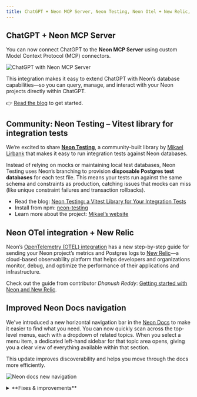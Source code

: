 ```yaml
---
title: ChatGPT + Neon MCP Server, Neon Testing, Neon Otel + New Relic, and more
---
```


## ChatGPT + Neon MCP Server

You can now connect ChatGPT to the **Neon MCP Server** using custom Model Context Protocol (MCP) connectors.

![ChatGPT with Neon MCP Server](/docs/changelog/chatgpt_mcp.png)

This integration makes it easy to extend ChatGPT with Neon’s database capabilities—so you can query, manage, and interact with your Neon projects directly within ChatGPT.

👉 [Read the blog](/blog/manage-neon-databases-from-chatgpt) to get started.

## Community: Neon Testing – Vitest library for integration tests

We’re excited to share **[Neon Testing](https://www.npmjs.com/package/neon-testing)**, a community-built library by [Mikael Lirbank](https://www.lirbank.com/) that makes it easy to run integration tests against Neon databases.

Instead of relying on mocks or maintaining local test databases, Neon Testing uses Neon’s branching to provision **disposable Postgres test databases** for each test file. This means your tests run against the same schema and constraints as production, catching issues that mocks can miss (like unique constraint failures and transaction rollbacks).

- Read the blog: [Neon Testing: a Vitest Library for Your Integration Tests](https://neon.com/blog/neon-testing-a-vitest-library-for-your-integration-tests)
- Install from npm: [neon-testing](https://www.npmjs.com/package/neon-testing)
- Learn more about the project: [Mikael’s website](https://www.lirbank.com/)

## Neon OTel integration + New Relic

Neon’s [OpenTelemetry (OTEL) integration](/docs/guides/opentelemetry) has a new step-by-step guide for sending your Neon project’s metrics and Postgres logs to [New Relic](https://newrelic.com/)—a cloud-based observability platform that helps developers and organizations monitor, debug, and optimize the performance of their applications and infrastructure.

Check out the guide from contributor _Dhanush Reddy_: [Getting started with Neon and New Relic](/guides/newrelic-otel-neon).

## Improved Neon Docs navigation

We've introduced a new horizontal navigation bar in the [Neon Docs](/docs/introduction) to make it easier to find what you need. You can now quickly scan across the top-level menus, each with a dropdown of related topics. When you select a menu item, a dedicated left-hand sidebar for that topic area opens, giving you a clear view of everything available within that section.

This update improves discoverability and helps you move through the docs more efficiently.

![Neon docs new navigation](/docs/changelog/neon_docs_nav.png)

<details>
<summary>**Fixes & improvements**</summary>

- **Neon Console**
  - We adjusted the warning message on the **Edit compute** modal about connection disruptions when changing the compute size. The warning message now only appears when compute size values are modified.
  - Fixed an issue where the **Branch expiration** modal would close without notice if an error occurred. The modal now remains open and displays the error message.
- **Backup & restore**
  - On the **Backup & restore** page in the Neon Console, snapshots are now listed with a more user-friendly branch name instead of the branch ID value.
  - The **Restore branch modal** now shows the new branch expiration time that will be set when restoring a branch configured to expire.
- **Native Vercel integration**
  - On the **Branch overview** page for users of the native Vercel integration, the **Open preview deployment** link now correctly directs to Vercel deployment page instead of the application page.
  - You can now open the **Branch overview** page in the Neon Console for a preview deployment branch directly from the Vercel deployment page.

</details>

